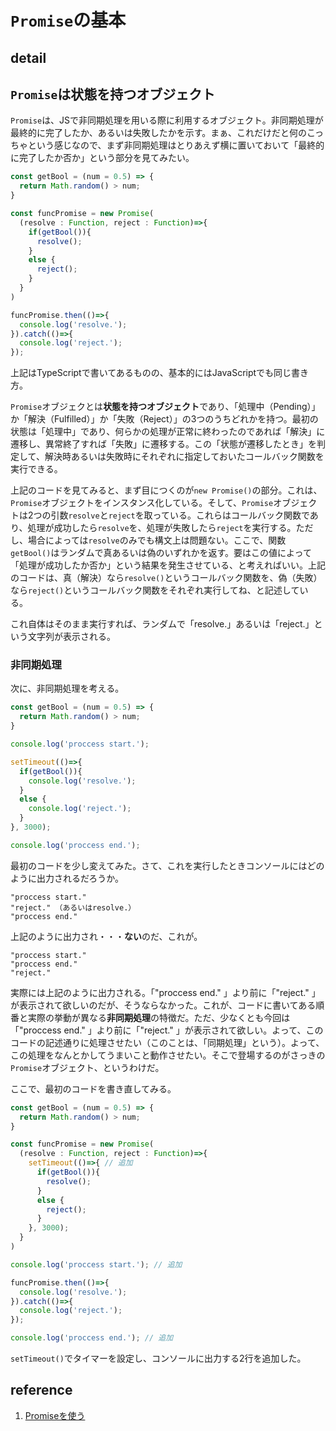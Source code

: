 # `Promise`の基本

## detail

## `Promise`は状態を持つオブジェクト

`Promise`は、JSで非同期処理を用いる際に利用するオブジェクト。非同期処理が最終的に完了したか、あるいは失敗したかを示す。まぁ、これだけだと何のこっちゃという感じなので、まず非同期処理はとりあえず横に置いておいて「最終的に完了したか否か」という部分を見てみたい。

```typescript
const getBool = (num = 0.5) => {
  return Math.random() > num;
}

const funcPromise = new Promise(
  (resolve : Function, reject : Function)=>{
    if(getBool()){
      resolve();
    }
    else {
      reject();
    }
  }
)

funcPromise.then(()=>{
  console.log('resolve.');
}).catch(()=>{
  console.log('reject.');
});
```

上記はTypeScriptで書いてあるものの、基本的にはJavaScriptでも同じ書き方。

`Promise`オブジェクとは**状態を持つオブジェクト**であり、「処理中（Pending）」か「解決（Fulfilled）」か「失敗（Reject）」の3つのうちどれかを持つ。最初の状態は「処理中」であり、何らかの処理が正常に終わったのであれば「解決」に遷移し、異常終了すれば「失敗」に遷移する。この「状態が遷移したとき」を判定して、解決時あるいは失敗時にそれぞれに指定しておいたコールバック関数を実行できる。

上記のコードを見てみると、まず目につくのが`new Promise()`の部分。これは、`Promise`オブジェクトをインスタンス化している。そして、`Promise`オブジェクトは2つの引数`resolve`と`reject`を取っている。これらはコールバック関数であり、処理が成功したら`resolve`を、処理が失敗したら`reject`を実行する。ただし、場合によっては`resolve`のみでも構文上は問題ない。ここで、関数`getBool()`はランダムで真あるいは偽のいずれかを返す。要はこの値によって「処理が成功したか否か」という結果を発生させている、と考えればいい。上記のコードは、真（解決）なら`resolve()`というコールバック関数を、偽（失敗）なら`reject()`というコールバック関数をそれぞれ実行してね、と記述している。

これ自体はそのまま実行すれば、ランダムで「resolve.」あるいは「reject.」という文字列が表示される。

### 非同期処理

次に、非同期処理を考える。

```typescript
const getBool = (num = 0.5) => {
  return Math.random() > num;
}

console.log('proccess start.');

setTimeout(()=>{
  if(getBool()){
    console.log('resolve.');
  }
  else {
    console.log('reject.');
  }
}, 3000);

console.log('proccess end.');
```

最初のコードを少し変えてみた。さて、これを実行したときコンソールにはどのように出力されるだろうか。

```console
"proccess start." 
"reject." （あるいはresolve.）
"proccess end." 
```

上記のように出力され・・・**ない**のだ、これが。

```console
"proccess start." 
"proccess end." 
"reject." 
```

実際には上記のように出力される。「"proccess end." 」より前に「"reject." 」が表示されて欲しいのだが、そうならなかった。これが、コードに書いてある順番と実際の挙動が異なる**非同期処理**の特徴だ。ただ、少なくとも今回は「"proccess end." 」より前に「"reject." 」が表示されて欲しい。よって、このコードの記述通りに処理させたい（このことは、「同期処理」という）。よって、この処理をなんとかしてうまいこと動作させたい。そこで登場するのがさっきの`Promise`オブジェクト、というわけだ。

ここで、最初のコードを書き直してみる。

```typescript
const getBool = (num = 0.5) => {
  return Math.random() > num;
}

const funcPromise = new Promise(
  (resolve : Function, reject : Function)=>{
    setTimeout(()=>{ // 追加
      if(getBool()){
        resolve();
      }
      else {
        reject();
      }
    }, 3000);
  }
)

console.log('proccess start.'); // 追加

funcPromise.then(()=>{
  console.log('resolve.');
}).catch(()=>{
  console.log('reject.');
});

console.log('proccess end.'); // 追加

```

`setTimeout()`でタイマーを設定し、コンソールに出力する2行を追加した。


## reference

1. [Promiseを使う](https://developer.mozilla.org/ja/docs/Web/JavaScript/Guide/Using_promises)
